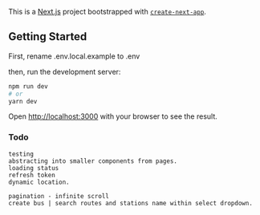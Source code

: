 This is a [Next.js](https://nextjs.org/) project bootstrapped with [`create-next-app`](https://github.com/vercel/next.js/tree/canary/packages/create-next-app).

## Getting Started

First, rename .env.local.example to .env

then, run the development server:

```bash
npm run dev
# or
yarn dev
```

Open [http://localhost:3000](http://localhost:3000) with your browser to see the result.


### Todo
    testing
    abstracting into smaller components from pages.
    loading status
    refresh token
    dynamic location.
    
    pagination - infinite scroll
    create bus | search routes and stations name within select dropdown.
